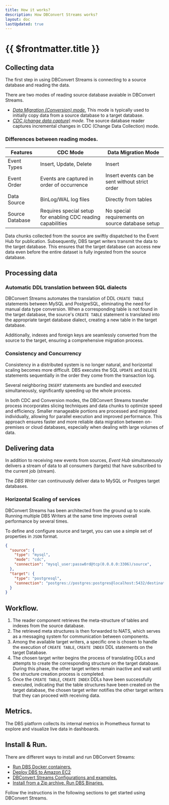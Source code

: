 ```yaml
---
title: How it works?
description: How DBConvert Streams works?
layout: doc
lastUpdated: true
---
```


# {{ $frontmatter.title }}

## Collecting data

The first step in using DBConvert Streams is connecting to a source database and reading the data.

There are two modes of reading source database avaiable in DBConvert Streams.

- _[Data Migration (Conversion) mode.](/sources/conversion-mode)_ This mode is typically used to initially copy data from a source database to a target database.
- _[CDC (change data capture)](/sources/what-is-cdc) mode._ The source database reader captures incremental changes in CDC (Change Data Collection) mode.

### Differences between reading modes.

| Features        | CDC Mode                                                     | Data Migration Mode                                  |
| --------------- | ------------------------------------------------------------ | ------------------------------------------------ |
| Event Types     | Insert, Update, Delete                                       | Insert                                           |
| Event Order     | Events are captured in order of occurrence                   | Insert events can be sent without strict order   |
| Data Source     | BinLog/WAL log files                                         | Directly from tables                             |
| Source Database | Requires special setup for enabling CDC reading capabilities | No special requirements on source database setup |



Data chunks collected from the source are swiftly dispatched to the Event Hub for publication. Subsequently, DBS target writers transmit the data to the target database. This ensures that the target database can access new data even before the entire dataset is fully ingested from the source database.


## Processing data

### Automatic DDL translation between SQL dialects

DBConvert Streams automates the translation of DDL `CREATE TABLE` statements between MySQL and PostgreSQL, eliminating the need for manual data type conversion. When a corresponding table is not found in the target database, the source's `CREATE TABLE` statement is translated into the appropriate target database dialect, creating a new table in the target database.

Additionally, indexes and foreign keys are seamlessly converted from the source to the target, ensuring a comprehensive migration process.

### Consistency and Concurrency

Consistency in a distributed system is no longer natural, and horizontal scaling becomes more difficult.
DBS executes the SQL `UPDATE` and `DELETE` statements sequentially in the order they come from the transaction log.

Several neighboring `INSERT` statements are bundled and executed simultaneously, significantly speeding up the whole process.

In both CDC and Conversion modes, the DBConvert Streams transfer process incorporates slicing techniques and data chunks to optimize speed and efficiency. Smaller manageable portions are processed and migrated individually, allowing for parallel execution and improved performance. This approach ensures faster and more reliable data migration between on-premises or cloud databases, especially when dealing with large volumes of data.


## Delivering data

In addition to receiving new events from sources, _Event Hub_ simultaneously delivers a stream of data to all consumers (targets) that have subscribed to the current job (stream).

The _DBS Writer_ can continuously deliver data to MySQL or Postgres target databases.

### Horizontal Scaling of services

DBConvert Streams has been architected from the ground up to scale.
Running multiple DBS Writers at the same time improves overall performance by several times.

To define and configure source and target, you can use a simple set of properties in `JSON` format.

```JSON
{
  "source": {
    "type": "mysql",
    "mode": "cdc",
    "connection": "mysql_user:passw0rd@tcp(0.0.0.0:3306)/source",
  },
  "target": {
    "type": "postgresql",
    "connection": "postgres://postgres:postgres@localhost:5432/destination"
  }
}
```

## Workflow.
1. The reader component retrieves the meta-structure of tables and indexes from the source database.
1. The retrieved meta structures is then forwarded to NATS, which serves as a messaging system for communication between components.
1. Among the available target writers, a specific one is chosen to handle the execution of `CREATE TABLE`, `CREATE INDEX` DDL statements on the target Database.
1. The chosen target writer begins the process of translating DDLs and attempts to create the corresponding structure on the target database. During this phase, the other target writers remain inactive and wait until the structure creation process is completed.
1. Once the `CREATE TABLE`, `CREATE INDEX` DDLs have been successfully executed, indicating that the table structures have been created on the target database, the chosen target writer notifies the other target writers that they can proceed with receiving data.

## Metrics.

The DBS platform collects its internal metrics in Prometheus format to explore and visualize live data in dashboards.

## Install & Run.

There are different ways to install and run DBConvert Streams:

- [Run DBS Docker containers.](/guide/dbs-docker)
- [Deploy DBS to Amazon EC2](/guide/deploy-ec2)
- [DBConvert Streams Configurations and examples.](https://github.com/slotix/dbconvert-streams-public)
- [Install from a Zip archive. Run DBS Binaries.](/guide/install)

Follow the instructions in the following sections to get started using DBConvert Streams.
